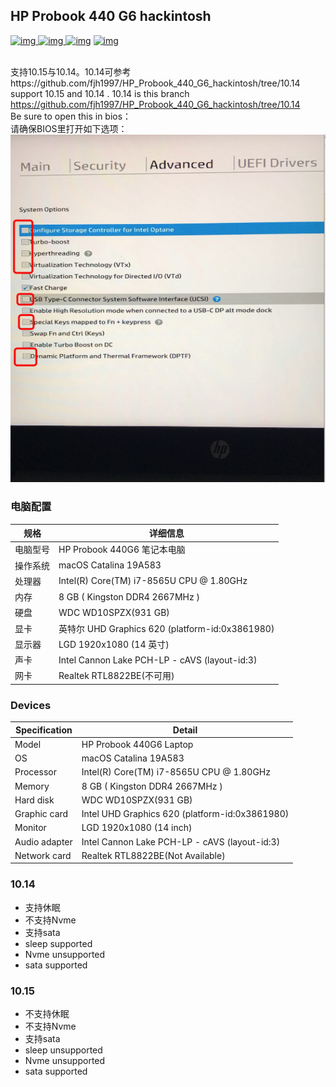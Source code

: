 

## HP Probook 440 G6 hackintosh 

[![img](https://img.shields.io/github/stars/fjh1997/HP_Probook_440_G6_hackintosh.svg?logoColor=blue&style=for-the-badge)
![img](https://img.shields.io/github/forks/fjh1997/HP_Probook_440_G6_hackintosh.svg?logoColor=blue&style=for-the-badge)
![img](https://img.shields.io/github/last-commit/fjh1997/HP_Probook_440_G6_hackintosh.svg?color=blue&style=for-the-badge)](https://github.com/fjh1997/HP_Probook_440_G6_hackintosh)
[![img](https://img.shields.io/badge/link-996.icu-red.svg?style=for-the-badge)](https://github.com/996icu/996.ICU)


<br>支持10.15与10.14。10.14可参考https://github.com/fjh1997/HP_Probook_440_G6_hackintosh/tree/10.14
<br>support 10.15 and 10.14 . 10.14 is this branch https://github.com/fjh1997/HP_Probook_440_G6_hackintosh/tree/10.14
<br>Be sure to open this in bios：
<br>请确保BIOS里打开如下选项：
<br>![](bios.png)

### 电脑配置

| 规格     | 详细信息                                                |
| -------- | ----------------------------------------------------- |
| 电脑型号 | HP Probook 440G6 笔记本电脑                                    |
| 操作系统 | macOS Catalina 19A583                                   |
| 处理器   | Intel(R) Core(TM) i7-8565U CPU @ 1.80GHz                  |
| 内存     | 8 GB ( Kingston DDR4 2667MHz )                           |
| 硬盘     | WDC WD10SPZX(931 GB)                    |
| 显卡     | 英特尔 UHD Graphics 620 (platform-id:0x‭3861980‬)       |
| 显示器   |  LGD  1920x1080 (14 英寸)                      |
| 声卡     | 	Intel Cannon Lake PCH-LP - cAVS  (layout-id:3)                                 |
| 网卡     | Realtek RTL8822BE(不可用)                     |

### Devices

| Specification     | Detail                                            |
| -------- | ----------------------------------------------------- |
| Model | HP Probook 440G6 Laptop                                    |
| OS | macOS Catalina 19A583                                   |
| Processor   | Intel(R) Core(TM) i7-8565U CPU @ 1.80GHz                  |
| Memory     | 8 GB ( Kingston DDR4 2667MHz )                           |
| Hard disk     | WDC WD10SPZX(931 GB)                    |
| Graphic card     | Intel UHD Graphics 620 (platform-id:0x‭3861980‬)       |
| Monitor   |  LGD  1920x1080 (14 inch)                      |
| Audio adapter     | 	Intel Cannon Lake PCH-LP - cAVS  (layout-id:3)                                 |
| Network card     | Realtek RTL8822BE(Not Available)                     |

### 10.14
* 支持休眠
* 不支持Nvme
* 支持sata
* sleep supported
* Nvme unsupported
* sata supported
### 10.15
* 不支持休眠
* 不支持Nvme
* 支持sata
* sleep unsupported
* Nvme unsupported
* sata supported

